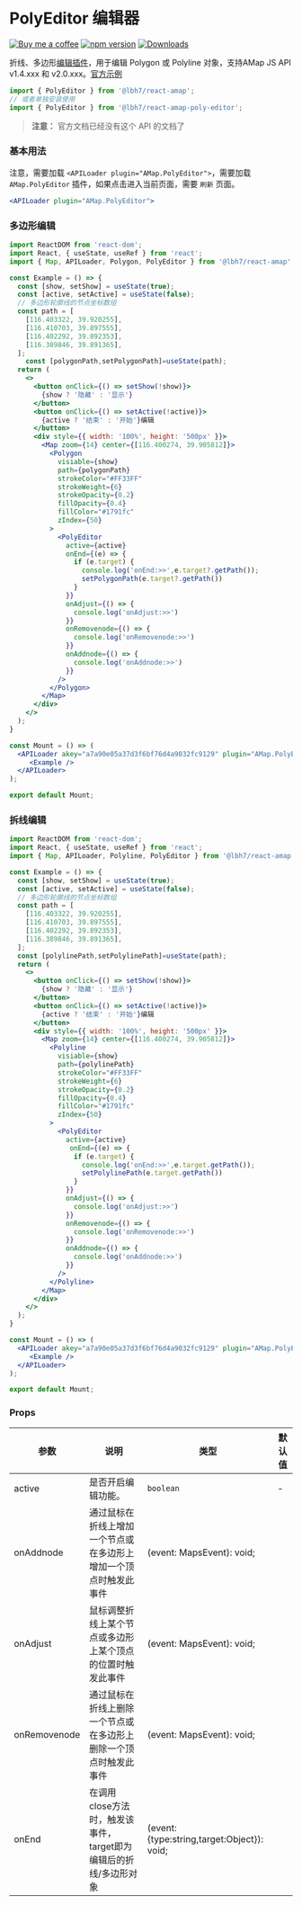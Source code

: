 PolyEditor 编辑器
===

[![Buy me a coffee](https://img.shields.io/badge/Buy%20me%20a%20coffee-048754?logo=buymeacoffee)](https://jaywcjlove.github.io/#/sponsor)
[![npm version](https://img.shields.io/npm/v/@lbh7/react-amap-poly-editor.svg)](https://www.npmjs.com/package/@lbh7/react-amap-poly-editor)
[![Downloads](https://img.shields.io/npm/dm/@lbh7/react-amap-poly-editor.svg?style=flat)](https://www.npmjs.com/package/@lbh7/react-amap-poly-editor)

折线、多边形[编辑插件](https://lbs.amap.com/api/javascript-api/reference/plugin#AMap.PolyEditor)，用于编辑 Polygon 或 Polyline 对象，支持AMap JS API v1.4.xxx 和 v2.0.xxx。[官方示例](https://lbs.amap.com/demo/javascript-api/example/overlayers/polyline-draw-and-edit)

```jsx
import { PolyEditor } from '@lbh7/react-amap';
// 或者单独安装使用
import { PolyEditor } from '@lbh7/react-amap-poly-editor';
```

> **注意：** 官方文档已经没有这个 API 的文档了
<!--rehype:style=background: rgb(255 0 0 / 40%);padding: 10px 15px;-->

### 基本用法

注意，需要加载 `<APILoader plugin="AMap.PolyEditor">`，需要加载 `AMap.PolyEditor`<!--rehype:style=background: #ffe3da;color: #ff5722;--> 插件，如果点击进入当前页面，需要 `刷新`<!--rehype:style=background: #e91e63;color: #fff;--> 页面。

```jsx
<APILoader plugin="AMap.PolyEditor">
```
<!--rehype:style=background: #fff3b7;-->


### 多边形编辑

<!--rehype:-->
```jsx mdx:preview
import ReactDOM from 'react-dom';
import React, { useState, useRef } from 'react';
import { Map, APILoader, Polygon, PolyEditor } from '@lbh7/react-amap';

const Example = () => {
  const [show, setShow] = useState(true);
  const [active, setActive] = useState(false);
  // 多边形轮廓线的节点坐标数组
  const path = [
    [116.403322, 39.920255],
    [116.410703, 39.897555],
    [116.402292, 39.892353],
    [116.389846, 39.891365],
  ];
    const [polygonPath,setPolygonPath]=useState(path);
  return (
    <>
      <button onClick={() => setShow(!show)}>
        {show ? '隐藏' : '显示'}
      </button>
      <button onClick={() => setActive(!active)}>
        {active ? '结束' : '开始'}编辑
      </button>
      <div style={{ width: '100%', height: '500px' }}>
        <Map zoom={14} center={[116.400274, 39.905812]}>
          <Polygon
            visiable={show}
            path={polygonPath}
            strokeColor="#FF33FF"
            strokeWeight={6}
            strokeOpacity={0.2}
            fillOpacity={0.4}
            fillColor="#1791fc"
            zIndex={50}
          >
            <PolyEditor
              active={active}
              onEnd={(e) => {
                if (e.target) {
                  console.log('onEnd:>>',e.target?.getPath());
                  setPolygonPath(e.target?.getPath())
                }
              }}
              onAdjust={() => {
                console.log('onAdjust:>>')
              }}
              onRemovenode={() => {
                console.log('onRemovenode:>>')
              }}
              onAddnode={() => {
                console.log('onAddnode:>>')
              }}
            />
          </Polygon>
        </Map>
      </div>
    </>
  );
}

const Mount = () => (
  <APILoader akey="a7a90e05a37d3f6bf76d4a9032fc9129" plugin="AMap.PolyEditor">
     <Example />
  </APILoader>
);

export default Mount;
```

### 拆线编辑

<!--rehype:-->
```jsx mdx:preview
import ReactDOM from 'react-dom';
import React, { useState, useRef } from 'react';
import { Map, APILoader, Polyline, PolyEditor } from '@lbh7/react-amap';

const Example = () => {
  const [show, setShow] = useState(true);
  const [active, setActive] = useState(false);
  // 多边形轮廓线的节点坐标数组
  const path = [
    [116.403322, 39.920255],
    [116.410703, 39.897555],
    [116.402292, 39.892353],
    [116.389846, 39.891365],
  ];
  const [polylinePath,setPolylinePath]=useState(path);
  return (
    <>
      <button onClick={() => setShow(!show)}>
        {show ? '隐藏' : '显示'}
      </button>
      <button onClick={() => setActive(!active)}>
        {active ? '结束' : '开始'}编辑
      </button>
      <div style={{ width: '100%', height: '500px' }}>
        <Map zoom={14} center={[116.400274, 39.905812]}>
          <Polyline
            visiable={show}
            path={polylinePath}
            strokeColor="#FF33FF"
            strokeWeight={6}
            strokeOpacity={0.2}
            fillOpacity={0.4}
            fillColor="#1791fc"
            zIndex={50}
          >
            <PolyEditor
              active={active}
               onEnd={(e) => {
                if (e.target) {
                  console.log('onEnd:>>',e.target.getPath());
                  setPolylinePath(e.target.getPath())
                }
              }}
              onAdjust={() => {
                console.log('onAdjust:>>')
              }}
              onRemovenode={() => {
                console.log('onRemovenode:>>')
              }}
              onAddnode={() => {
                console.log('onAddnode:>>')
              }}
            />
          </Polyline>
        </Map>
      </div>
    </>
  );
}

const Mount = () => (
  <APILoader akey="a7a90e05a37d3f6bf76d4a9032fc9129" plugin="AMap.PolyEditor">
     <Example />
  </APILoader>
);

export default Mount;
```

### Props

| 参数 | 说明 | 类型 | 默认值 |
|--------- |-------- |--------- |-------- |
| active | 是否开启编辑功能。 | `boolean` | - |
| onAddnode | 通过鼠标在折线上增加一个节点或在多边形上增加一个顶点时触发此事件 | (event: MapsEvent): void; |
| onAdjust | 鼠标调整折线上某个节点或多边形上某个顶点的位置时触发此事件 | (event: MapsEvent): void; |
| onRemovenode | 通过鼠标在折线上删除一个节点或在多边形上删除一个顶点时触发此事件 | (event: MapsEvent): void; |
| onEnd | 在调用close方法时，触发该事件，target即为编辑后的折线/多边形对象 | (event: {type:string,target:Object}): void; |




